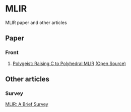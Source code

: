 # MLIR
MLIR paper and other articles

## Paper
### Front 
1. [Polygeist: Raising C to Polyhedral MLIR](https://c.wsmoses.com/papers/Polygeist_PACT.pdf)  [(Open Source)](https://github.com/wsmoses/Polygeist)

## Other articles
### Survey
[MLIR: A Brief Survey](https://zhuanlan.zhihu.com/p/442140282)
